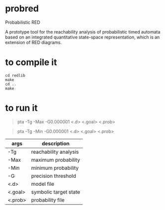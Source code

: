 # probred
Probabilistic RED

A prototype tool for the reachability analysis of probabilistic timed automata based on an integrated quantitative state-space representation, which is an extension of RED diagrams.

# to compile it
```
cd redlib
make
cd ..
make
```

# to run it
>pta -Tg -Max -G0.000001 <.d> <.goal> <.prob>

>pta -Tg -Min -G0.000001 <.d> <.goal> <.prob>

args    |description
--------|----------------------
-Tg     |reachability analysis
-Max    |maximum probability
-Min    |minimum probability
-G      |precision threshold
<.d>    |model file            
<.goal> |symbolic target state 
<.prob> |probability file      
